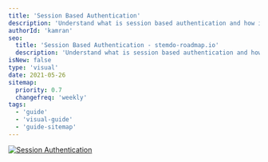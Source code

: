 ```yaml
---
title: 'Session Based Authentication'
description: 'Understand what is session based authentication and how it is implemented'
authorId: 'kamran'
seo:
  title: 'Session Based Authentication - stemdo-roadmap.io'
  description: 'Understand what is session based authentication and how it is implemented'
isNew: false
type: 'visual'
date: 2021-05-26
sitemap:
  priority: 0.7
  changefreq: 'weekly'
tags:
  - 'guide'
  - 'visual-guide'
  - 'guide-sitemap'
---
```


[![Session Authentication](/guides/session-authentication.png)](/guides/session-authentication.png)
